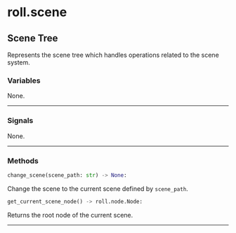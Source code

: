 # roll.scene

## Scene Tree

Represents the scene tree which handles operations related to the scene system.

### Variables

None.

---

### Signals

None.

---

### Methods

```python
change_scene(scene_path: str) -> None:
```

Change the scene to the current scene defined by `scene_path`.

```python
get_current_scene_node() -> roll.node.Node:
```

Returns the root node of the current scene.

---